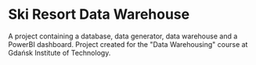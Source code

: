 # Ski Resort Data Warehouse
A project containing a database, data generator, data warehouse and a PowerBI dashboard.
Project created for the "Data Warehousing" course at Gdańsk Institute of Technology.
